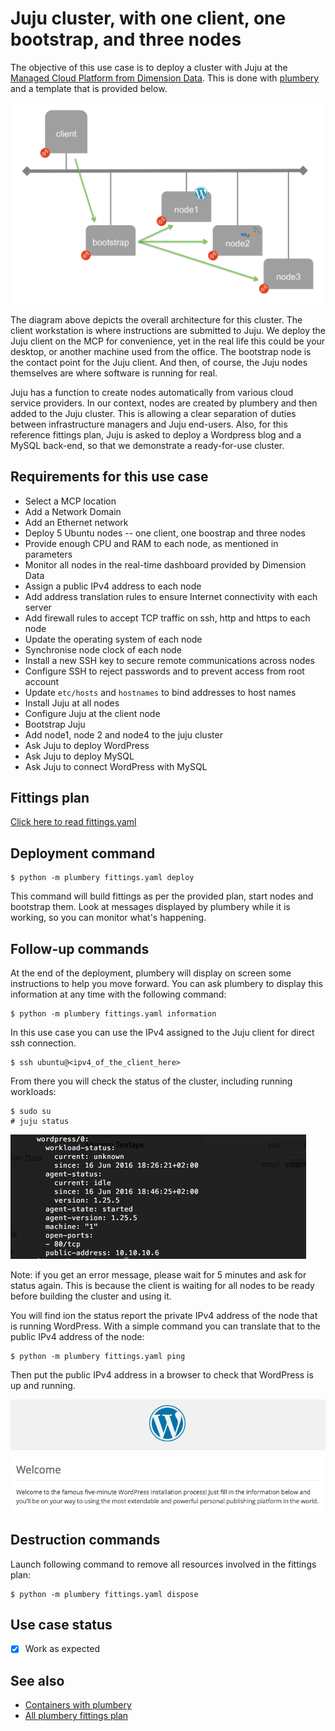 # Juju cluster, with one client, one bootstrap, and three nodes

The objective of this use case is to deploy a cluster with Juju at the [Managed Cloud Platform from Dimension Data](http://cloud.dimensiondata.com/eu/en/).
This is done with [plumbery](https://developer.dimensiondata.com/display/PLUM/Plumbery) and a template that is provided below.

![Juju-cluster](juju-cluster.png)

The diagram above depicts the overall architecture for this cluster.
The client workstation is where instructions are submitted to Juju.
We deploy the Juju client on the MCP for convenience, yet in the real life
this could be your desktop, or another machine used from the office.
The bootstrap node is the contact point for the Juju client. And then, of course,
the Juju nodes themselves are where software is running for real.

Juju has a function to create nodes automatically from various cloud service providers.
In our context, nodes are created by plumbery and then added to the Juju cluster.
This is allowing a clear separation of duties between infrastructure managers and
Juju end-users.
Also, for this reference fittings plan, Juju is asked to deploy a Wordpress blog and a MySQL back-end, so that
we demonstrate a ready-for-use cluster.

## Requirements for this use case

* Select a MCP location
* Add a Network Domain
* Add an Ethernet network
* Deploy 5 Ubuntu nodes -- one client, one boostrap and three nodes
* Provide enough CPU and RAM to each node, as mentioned in parameters
* Monitor all nodes in the real-time dashboard provided by Dimension Data
* Assign a public IPv4 address to each node
* Add address translation rules to ensure Internet connectivity with each server
* Add firewall rules to accept TCP traffic on ssh, http and https to each node
* Update the operating system of each node
* Synchronise node clock of each node
* Install a new SSH key to secure remote communications across nodes
* Configure SSH to reject passwords and to prevent access from root account
* Update `etc/hosts` and `hostnames` to bind addresses to host names
* Install Juju at all nodes
* Configure Juju at the client node
* Bootstrap Juju
* Add node1, node 2 and node4 to the juju cluster
* Ask Juju to deploy WordPress
* Ask Juju to deploy MySQL
* Ask Juju to connect WordPress with MySQL

## Fittings plan

[Click here to read fittings.yaml](fittings.yaml)

## Deployment command

    $ python -m plumbery fittings.yaml deploy

This command will build fittings as per the provided plan, start nodes
and bootstrap them. Look at messages displayed by plumbery while it is
working, so you can monitor what's happening.

## Follow-up commands

At the end of the deployment, plumbery will display on screen some instructions
to help you move forward. You can ask plumbery to display this information
at any time with the following command:

    $ python -m plumbery fittings.yaml information

In this use case you can use the IPv4 assigned to the Juju client for direct ssh
connection.

    $ ssh ubuntu@<ipv4_of_the_client_here>

From there you will check the status of the cluster, including running workloads:

    $ sudo su
    # juju status

![Terminal screenshot](terminal.png)

Note: if you get an error message, please wait for 5 minutes and ask for status
again. This is because the client is waiting for all nodes to be ready before
building the cluster and using it.

You will find ion the status report the private IPv4 address of the node that
is running WordPress. With a simple command you can translate that to the public
IPv4 address of the node:

    $ python -m plumbery fittings.yaml ping

Then put the public IPv4 address in a browser to check that WordPress is up and
running.

![Browser screenshot](browser.png)

## Destruction commands

Launch following command to remove all resources involved in the fittings plan:

    $ python -m plumbery fittings.yaml dispose

## Use case status

- [x] Work as expected

## See also

- [Containers with plumbery](../)
- [All plumbery fittings plan](../../)

